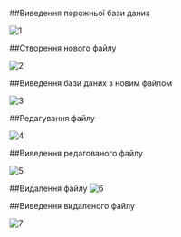 ##Виведення порожньої бази даних

![1](https://github.com/nevrodegenerate/edu_db_labs/assets/122379140/440f157d-073e-4ec1-a1bc-eaf7c63a427e)

##Створення нового файлу

![2](https://github.com/nevrodegenerate/edu_db_labs/assets/122379140/32f60cbd-312a-4dcd-a9a7-51d40d1a2eed)

##Виведення бази даних з новим файлом

![3](https://github.com/nevrodegenerate/edu_db_labs/assets/122379140/f280c206-c1a2-4498-add8-a37cdbfab1cb)

##Редагування файлу

![4](https://github.com/nevrodegenerate/edu_db_labs/assets/122379140/c9f0e5e1-0e77-438d-a0ed-16e189f54276)

##Виведення редагованого файлу

![5](https://github.com/nevrodegenerate/edu_db_labs/assets/122379140/e9ddb01d-7b34-4ed5-89d1-fddf39f2dc85)

##Видалення файлу
![6](https://github.com/nevrodegenerate/edu_db_labs/assets/122379140/004ac9f6-e895-4cba-8f80-eb5fefd43a85)

##Виведення видаленого файлу

![7](https://github.com/nevrodegenerate/edu_db_labs/assets/122379140/7ad9a27a-6bca-4da4-97c8-d0892c5d54dd)
